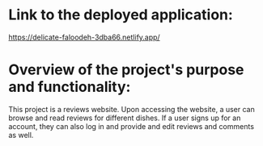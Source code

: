 # Link to the deployed application:

https://delicate-faloodeh-3dba66.netlify.app/

# Overview of the project's purpose and functionality:

This project is a reviews website. Upon accessing the website, a user can browse and read reviews for different dishes. If a user signs up for an account, they can also log in and provide and edit reviews and comments as well.

